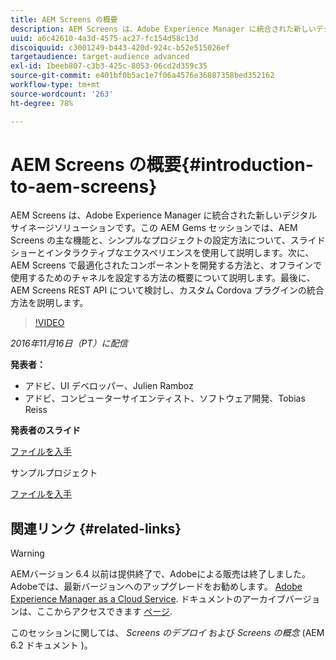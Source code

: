 ```yaml
---
title: AEM Screens の概要
description: AEM Screens は、Adobe Experience Manager に統合された新しいデジタルサイネージソリューションです。この AEM Gems セッションでは、AEM Screens の主な機能と、シンプルなプロジェクトの設定方法について、スライドショーとインタラクティブなエクスペリエンスを使用して説明します。次に、AEM Screens で最適化されたコンポーネントを開発する方法と、オフラインで使用するためのチャネルを設定する方法の概要について説明します。最後に、AEM Screens REST API について検討し、カスタム Cordova プラグインの統合方法を説明します。
uuid: a6c42610-4a3d-4575-ac27-fc154d58c13d
discoiquuid: c3001249-b443-420d-924c-b52e515026ef
targetaudience: target-audience advanced
exl-id: 1beeb807-c3b3-425c-8053-06cd2d359c35
source-git-commit: e401bf0b5ac1e7f06a4576e36887358bed352162
workflow-type: tm+mt
source-wordcount: '263'
ht-degree: 78%

---
```


# AEM Screens の概要{#introduction-to-aem-screens}

AEM Screens は、Adobe Experience Manager に統合された新しいデジタルサイネージソリューションです。この AEM Gems セッションでは、AEM Screens の主な機能と、シンプルなプロジェクトの設定方法について、スライドショーとインタラクティブなエクスペリエンスを使用して説明します。次に、AEM Screens で最適化されたコンポーネントを開発する方法と、オフラインで使用するためのチャネルを設定する方法の概要について説明します。最後に、AEM Screens REST API について検討し、カスタム Cordova プラグインの統合方法を説明します。

>[!VIDEO](https://video.tv.adobe.com/v/19301/?quality=9)

*2016年11月16日（PT）に配信*

**発表者：**

* アドビ、UI デベロッパー、Julien Ramboz
* アドビ、コンピューターサイエンティスト、ソフトウェア開発、Tobias Reiss

**発表者のスライド**

[ファイルを入手](assets/2016-11-16-aem-screens.pdf)

サンプルプロジェクト

[ファイルを入手](assets/aemscreensgems.zip)

## 関連リンク {#related-links}


>[!WARNING]
>
>AEMバージョン 6.4 以前は提供終了で、Adobeによる販売は終了しました。  Adobeでは、最新バージョンへのアップグレードをお勧めします。 [Adobe Experience Manager as a Cloud Service](https://experienceleague.adobe.com/docs/experience-manager-cloud-service.html?lang=ja).  ドキュメントのアーカイブバージョンは、ここからアクセスできます [ページ](https://experienceleague.adobe.com/docs/experience-manager-release-information/aem-release-updates/previous-updates/aem-previous-versions.html?lang=ja).
>
>このセッションに関しては、 *Screens のデプロイ* および *Screens の概念* (AEM 6.2 ドキュメント )。

